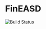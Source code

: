 # FinEASD

[![Build Status](https://github.com/kutsjuice/FinEASD.jl/actions/workflows/CI.yml/badge.svg?branch=main)](https://github.com/kutsjuice/FinEASD.jl/actions/workflows/CI.yml?query=branch%3Amain)
